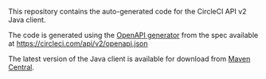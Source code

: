 This repository contains the auto-generated code for the CircleCI API v2 Java client.

The code is generated using the [OpenAPI generator](https://github.com/OpenAPITools/openapi-generator)
from the spec available at https://circleci.com/api/v2/openapi.json

The latest version of the Java client is available for download from
[Maven Central](https://search.maven.org/artifact/com.circleci/java-client/).
